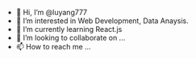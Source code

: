 - 👋 Hi, I’m @luyang777
- 👀 I’m interested in Web Development, Data Anaysis.
- 🌱 I’m currently learning React.js
- 💞️ I’m looking to collaborate on ...
- 📫 How to reach me ...

<!---
luyang777/luyang777 is a ✨ special ✨ repository because its `README.md` (this file) appears on your GitHub profile.
You can click the Preview link to take a look at your changes.
--->
